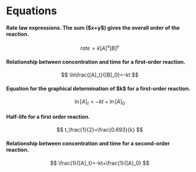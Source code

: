 # Equations

<p markdown=True><h4>Rate law expressions. The sum ($x+y$) gives the overall order of the reaction.</h4></p>

$$
rate=k[A]^x[B]^y
$$

#### Relationship between concentration and time for a first-order reaction.

$$
\ln\frac{[A]_t}{[B]_0}=-kt
$$

<p markdown=True><h4>Equation for the graphical determination of $k$ for a first-order reaction.</h4></p>

$$
\ln[A]_t=-kt+\ln[A]_0
$$

#### Half-life for a first order reaction.

$$
t_\frac{1}{2}=\frac{0.693}{k}
$$

#### Relationship between concentration and time for a second-order reaction.

$$
\frac{1}{[A]_t}=-kt+\frac{1}{[A]_0}
$$

